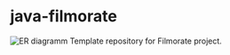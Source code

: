# java-filmorate
![ER diagramm](https://github.com/user-attachments/assets/ad5a07f0-060f-4ac5-abbf-12f252d791e6)
Template repository for Filmorate project.
